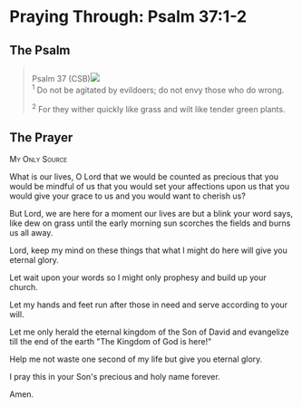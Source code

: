 # Praying Through: Psalm 37:1-2

## The Psalm

>Psalm 37 (CSB)<img class="intro-right" style="margin-top:10px" src="/images/art-paris-psalter.jpg">  
><sup>1</sup> Do not be agitated by evildoers; do not envy those who do wrong. 
>
><sup>2</sup> For they wither quickly like grass and wilt like tender green plants. 

## The Prayer

<div style="font-variant: small-caps;">
My Only Source
</div>


What is our lives, O Lord
  that we would be counted as precious
  that you would be mindful of us
  that you would set your affections upon us
  that you would give your grace to us
  and you would want to cherish us?

But Lord,
  we are here for a moment
  our lives are but a blink
  your word says,
  like dew on grass
  until the early morning sun
  scorches the fields
  and burns us all away.

Lord,
  keep my mind on these things
  that what I might do here
  will give you eternal glory.

Let wait upon your words
  so I might only prophesy
  and build up your church.

Let my hands and feet
  run after
  those in need
  and serve according to your will.

Let me only herald
  the eternal kingdom
  of the Son of David
  and evangelize till the end of the earth
  "The Kingdom of God is here!"

Help me not waste one second of my life
  but give you eternal glory.

I pray this in your Son's precious and holy name forever.

Amen.
